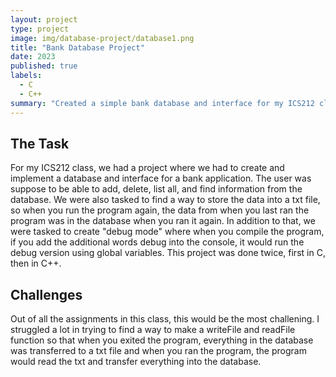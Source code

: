 ```yaml
---
layout: project
type: project
image: img/database-project/database1.png
title: "Bank Database Project"
date: 2023
published: true
labels:
  - C
  - C++
summary: "Created a simple bank database and interface for my ICS212 class."
---
```


## The Task
For my ICS212 class, we had a project where we had to create and implement a database and interface for a bank application. The user was suppose to be able to add, delete, list all, and find information from the database. We were also tasked to find a way to store the data into a txt file, so when you run the program again, the data from when you last ran the program was in the database when you ran it again. In addition to that, we were tasked to create "debug mode" where when you compile the program, if you add the additional words debug into the console, it would run the debug version using global variables. This project was done twice, first in C, then in C++.

## Challenges
Out of all the assignments in this class, this would be the most challening. I struggled a lot in trying to find a way to make a writeFile and readFile function so that when you exited the program, everything in the database was transferred to a txt file and when you ran the program, the program would read the txt and transfer everything into the database.
